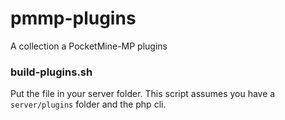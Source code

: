 # pmmp-plugins
A collection a PocketMine-MP plugins

### build-plugins.sh

Put the file in your server folder. This script assumes you have a `server/plugins` folder and the php cli.